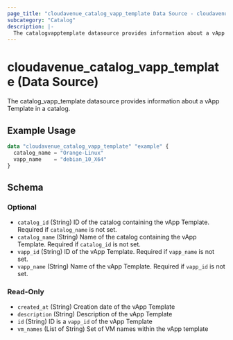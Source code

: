 ```yaml
---
page_title: "cloudavenue_catalog_vapp_template Data Source - cloudavenue"
subcategory: "Catalog"
description: |-
  The catalogvapptemplate datasource provides information about a vApp Template in a catalog.
---
```


# cloudavenue_catalog_vapp_template (Data Source)

The catalog_vapp_template datasource provides information about a vApp Template in a catalog.

## Example Usage

```terraform
data "cloudavenue_catalog_vapp_template" "example" {
  catalog_name = "Orange-Linux"
  vapp_name    = "debian_10_X64"
}
```

<!-- schema generated by tfplugindocs -->
## Schema

### Optional

- `catalog_id` (String) ID of the catalog containing the vApp Template. Required if `catalog_name` is not set.
- `catalog_name` (String) Name of the catalog containing the vApp Template. Required if `catalog_id` is not set.
- `vapp_id` (String) ID of the vApp Template. Required if `vapp_name` is not set.
- `vapp_name` (String) Name of the vApp Template. Required if `vapp_id` is not set.

### Read-Only

- `created_at` (String) Creation date of the vApp Template
- `description` (String) Description of the vApp Template
- `id` (String) ID is a `vapp_id` of the vApp Template
- `vm_names` (List of String) Set of VM names within the vApp template

